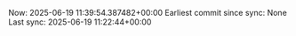 Now: 2025-06-19 11:39:54.387482+00:00 Earliest commit since sync: None Last sync: 2025-06-19 11:22:44+00:00
